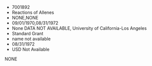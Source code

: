 * 7001892
* Reactions of Allenes
* NONE,NONE
* 09/01/1970,08/31/1972
* None   DATA NOT AVAILABLE, University of California-Los Angeles
* Standard Grant
*   name not available
* 08/31/1972
* USD Not Available

NONE